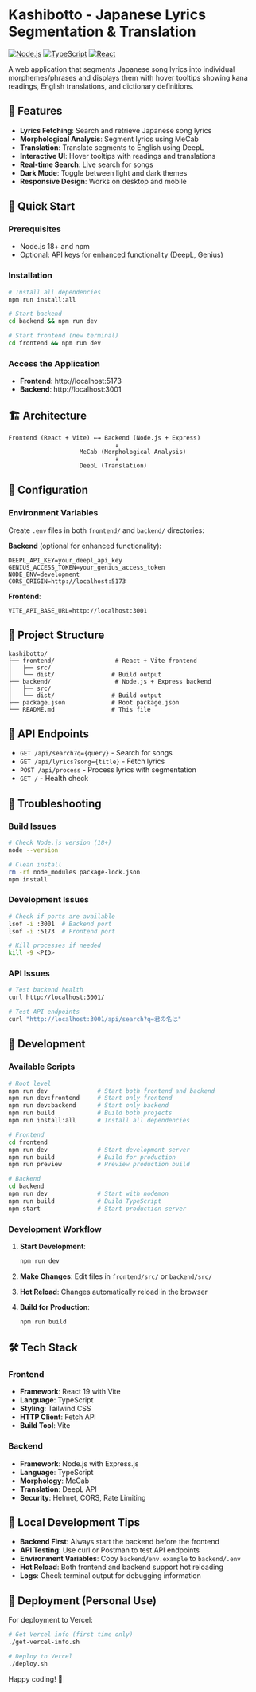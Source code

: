 # Kashibotto - Japanese Lyrics Segmentation & Translation

[![Node.js](https://img.shields.io/badge/Node.js-18+-green?style=for-the-badge&logo=node.js)](https://nodejs.org)
[![TypeScript](https://img.shields.io/badge/TypeScript-5.0+-blue?style=for-the-badge&logo=typescript)](https://www.typescriptlang.org)
[![React](https://img.shields.io/badge/React-19+-blue?style=for-the-badge&logo=react)](https://reactjs.org)

A web application that segments Japanese song lyrics into individual morphemes/phrases and displays them with hover tooltips showing kana readings, English translations, and dictionary definitions.

## 🌟 Features

- **Lyrics Fetching**: Search and retrieve Japanese song lyrics
- **Morphological Analysis**: Segment lyrics using MeCab
- **Translation**: Translate segments to English using DeepL
- **Interactive UI**: Hover tooltips with readings and translations
- **Real-time Search**: Live search for songs
- **Dark Mode**: Toggle between light and dark themes
- **Responsive Design**: Works on desktop and mobile

## 🚀 Quick Start

### Prerequisites

- Node.js 18+ and npm
- Optional: API keys for enhanced functionality (DeepL, Genius)

### Installation

```bash
# Install all dependencies
npm run install:all

# Start backend
cd backend && npm run dev

# Start frontend (new terminal)
cd frontend && npm run dev
```

### Access the Application

- **Frontend**: http://localhost:5173
- **Backend**: http://localhost:3001

## 🏗️ Architecture

```
Frontend (React + Vite) ←→ Backend (Node.js + Express)
                              ↓
                    MeCab (Morphological Analysis)
                              ↓
                    DeepL (Translation)
```

## 🔧 Configuration

### Environment Variables

Create `.env` files in both `frontend/` and `backend/` directories:

**Backend** (optional for enhanced functionality):
```env
DEEPL_API_KEY=your_deepl_api_key
GENIUS_ACCESS_TOKEN=your_genius_access_token
NODE_ENV=development
CORS_ORIGIN=http://localhost:5173
```

**Frontend**:
```env
VITE_API_BASE_URL=http://localhost:3001
```

## 📁 Project Structure

```
kashibotto/
├── frontend/                 # React + Vite frontend
│   ├── src/
│   └── dist/                # Build output
├── backend/                  # Node.js + Express backend
│   ├── src/
│   └── dist/                # Build output
├── package.json             # Root package.json
└── README.md                # This file
```

## 🎯 API Endpoints

- `GET /api/search?q={query}` - Search for songs
- `GET /api/lyrics?song={title}` - Fetch lyrics
- `POST /api/process` - Process lyrics with segmentation
- `GET /` - Health check

## 🚨 Troubleshooting

### Build Issues
```bash
# Check Node.js version (18+)
node --version

# Clean install
rm -rf node_modules package-lock.json
npm install
```

### Development Issues
```bash
# Check if ports are available
lsof -i :3001  # Backend port
lsof -i :5173  # Frontend port

# Kill processes if needed
kill -9 <PID>
```

### API Issues
```bash
# Test backend health
curl http://localhost:3001/

# Test API endpoints
curl "http://localhost:3001/api/search?q=君の名は"
```

## 🎉 Development

### Available Scripts

```bash
# Root level
npm run dev              # Start both frontend and backend
npm run dev:frontend     # Start only frontend
npm run dev:backend      # Start only backend
npm run build            # Build both projects
npm run install:all      # Install all dependencies

# Frontend
cd frontend
npm run dev              # Start development server
npm run build            # Build for production
npm run preview          # Preview production build

# Backend
cd backend
npm run dev              # Start with nodemon
npm run build            # Build TypeScript
npm start                # Start production server
```

### Development Workflow

1. **Start Development**:
   ```bash
   npm run dev
   ```

2. **Make Changes**: Edit files in `frontend/src/` or `backend/src/`

3. **Hot Reload**: Changes automatically reload in the browser

4. **Build for Production**:
   ```bash
   npm run build
   ```

## 🛠️ Tech Stack

### Frontend
- **Framework**: React 19 with Vite
- **Language**: TypeScript
- **Styling**: Tailwind CSS
- **HTTP Client**: Fetch API
- **Build Tool**: Vite

### Backend
- **Framework**: Node.js with Express.js
- **Language**: TypeScript
- **Morphology**: MeCab
- **Translation**: DeepL API
- **Security**: Helmet, CORS, Rate Limiting

## 🎯 Local Development Tips

- **Backend First**: Always start the backend before the frontend
- **API Testing**: Use curl or Postman to test API endpoints
- **Environment Variables**: Copy `backend/env.example` to `backend/.env`
- **Hot Reload**: Both frontend and backend support hot reloading
- **Logs**: Check terminal output for debugging information

## 🚀 Deployment (Personal Use)

For deployment to Vercel:

```bash
# Get Vercel info (first time only)
./get-vercel-info.sh

# Deploy to Vercel
./deploy.sh
```

Happy coding! 🚀